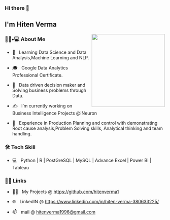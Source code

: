 
### Hi there 👋<h2> I'm Hiten Verma </h2>

<img align='right' src="https://media.giphy.com/media/M9gbBd9nbDrOTu1Mqx/giphy.gif" width="230">

<h3> 👨🏻•💻 About Me </h3>



- 👀 &nbsp; Learning Data Science and Data Analysis,Machine Learning and NLP.

- 🎓 &nbsp; Google Data Analytics Professional Certificate.

- 🌱 &nbsp; Data driven decision maker and Solving business problems through Data.

- ✍️ &nbsp; I’m currently working on Business Intelligence Projects @iNeuron

- 🏢 &nbsp; Experience in Production Planning and control with demonstrating Root cause analysis,Problem Solving skills, Analytical thinking and team handling.


<h3>🛠 Tech Skill</h3>

- 💻 &nbsp; Python | R | PostGreSQL | MySQL | Advance Excel | Power BI | Tableau




<h3> 🤝🏻 Links </h3>


- 👨‍💻 &nbsp; My Projects  @ https://github.com/hitenverma1

- 🌐 &nbsp; LinkedIN @ https://www.linkedin.com/in/hiten-verma-380633225/

- 📫 &nbsp; mail @ hitenverma1996@gmail.com



